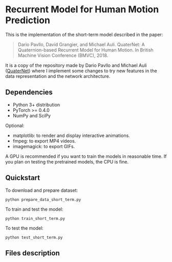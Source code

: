 # Recurrent Model for Human Motion Prediction

This is the implementation of the short-term model described in the paper:

> Dario Pavllo, David Grangier, and Michael Auli. QuaterNet: A Quaternion-based Recurrent Model for Human Motion. In British Machine Vision Conference (BMVC), 2018.

It is a copy of the repository made by Dario Pavllo and Michael Auli ([QuaterNet](https://github.com/facebookresearch/QuaterNet))
where I implement some changes to try new features in the data representation and the network architecture.

## Dependencies

* Python 3+ distribution
* PyTorch >= 0.4.0
* NumPy and SciPy

Optional:

* matplotlib: to render and display interactive animations.
* fmpeg: to export MP4 videos.
* imagemagick: to export GIFs.

A GPU is recommended if you want to train the models in reasonable time. If you plan on testing the pretrained models, the CPU is fine.

## Quickstart

To download and prepare dataset:

    python prepare_data_short_term.py

To train and test the model:

    python train_short_term.py

To test the model:

    python test_short_term.py

## Files description